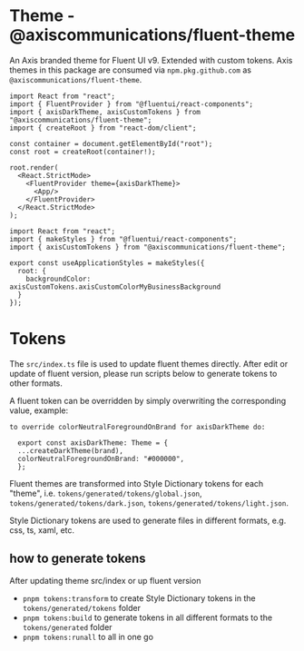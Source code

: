 # Theme - @axiscommunications/fluent-theme

An Axis branded theme for Fluent UI v9. Extended with custom tokens.
Axis themes in this package are consumed via `npm.pkg.github.com` as `@axiscommunications/fluent-theme`.

```tsx
import React from "react";
import { FluentProvider } from "@fluentui/react-components";
import { axisDarkTheme, axisCustomTokens } from "@axiscommunications/fluent-theme";
import { createRoot } from "react-dom/client";

const container = document.getElementById("root");
const root = createRoot(container!);

root.render(
  <React.StrictMode>
    <FluentProvider theme={axisDarkTheme}>
      <App/>
    </FluentProvider>
  </React.StrictMode>
);
```
```tsx
import React from "react";
import { makeStyles } from "@fluentui/react-components";
import { axisCustomTokens } from "@axiscommunications/fluent-theme";

export const useApplicationStyles = makeStyles({
  root: {
    backgroundColor: axisCustomTokens.axisCustomColorMyBusinessBackground
  }
});
```


# Tokens

The `src/index.ts` file is used to update fluent themes directly. After edit or update of fluent version, please run scripts below to generate tokens to other formats.

A fluent token can be overridden by simply overwriting the corresponding value, example:

    to override colorNeutralForegroundOnBrand for axisDarkTheme do:

      export const axisDarkTheme: Theme = {
      ...createDarkTheme(brand),
      colorNeutralForegroundOnBrand: "#000000",
      };

Fluent themes are transformed into Style Dictionary tokens for each "theme", i.e. `tokens/generated/tokens/global.json`, `tokens/generated/tokens/dark.json`, `tokens/generated/tokens/light.json`.

Style Dictionary tokens are used to generate files in different formats, e.g. css, ts, xaml, etc.

## how to generate tokens

After updating theme src/index or up fluent version

- `pnpm tokens:transform` to create Style Dictionary tokens in the `tokens/generated/tokens` folder
- `pnpm tokens:build` to generate tokens in all different formats to the `tokens/generated` folder
- `pnpm tokens:runall` to all in one go
